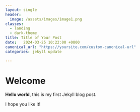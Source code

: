 ```yaml
---
layout: single
header:
  image: /assets/images/image1.png
classes:
  - landing
  - dark-theme
title: Title of Your Post
date:   2024-03-25 10:22:00 +0800
canonical_url: "https://yoursite.com/custom-canonical-url"
categories: jekyll update

---
```


# Welcome

**Hello world**, this is my first Jekyll blog post.

I hope you like it!
